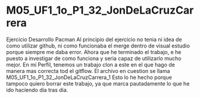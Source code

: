 # M05_UF1_1o_P1_32_JonDeLaCruzCarrera
Ejercicio Desarrollo Pacman
Al principio del ejercicio no tenia ni idea de como utilizar github, ni como funcionaba el merge dentro de visual estudio porque siempre me daba error.
Ahora que he terminado el trabajo, e he puesto a investigar de como funciona y seria  capaz de utilizarlo mucho mejor.
En mi Perfil, tenemos un trabajo clon a este en el que hago de manera mas correcta tod el gitflow. El archivo en cuestion se llama M05_UF1_1o_P1_32_JonDeLaCruzCarrera_1
Esto lo he hecho porque tampoco quiero borrar este trabajo, ya que marca pautadamente lo que he ido haciendo dia tras dia.

